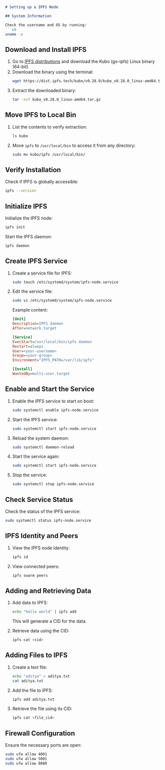 ```markdown
# Setting up a IPFS Node

## System Information

Check the username and OS by running:
```sh
uname -a
```

## Download and Install IPFS

1. Go to [IPFS distributions](https://dist.ipfs.tech/#kubo) and download the Kubo (go-ipfs) Linux binary (64-bit).
2. Download the binary using the terminal:
    ```sh
    wget https://dist.ipfs.tech/kubo/v0.28.0/kubo_v0.28.0_linux-amd64.tar.gz
    ```
3. Extract the downloaded binary:
    ```sh
    tar -xvf kubo_v0.28.0_linux-amd64.tar.gz
    ```

## Move IPFS to Local Bin

1. List the contents to verify extraction:
    ```sh
    ls kubo
    ```
2. Move `ipfs` to `/usr/local/bin` to access it from any directory:
    ```sh
    sudo mv kubo/ipfs /usr/local/bin/
    ```

## Verify Installation

Check if IPFS is globally accessible:
```sh
ipfs --version
```

## Initialize IPFS

Initialize the IPFS node:
```sh
ipfs init
```
Start the IPFS daemon:
```sh
ipfs daemon
```

## Create IPFS Service

1. Create a service file for IPFS:
    ```sh
    sudo touch /etc/systemd/system/ipfs-node.service
    ```
2. Edit the service file:
    ```sh
    sudo vi /etc/systemd/system/ipfs-node.service
    ```
   Example content:
    ```ini
    [Unit]
    Description=IPFS daemon
    After=network.target

    [Service]
    ExecStart=/usr/local/bin/ipfs daemon
    Restart=always
    User=<your-username>
    Group=<your-group>
    Environment="IPFS_PATH=/var/lib/ipfs"

    [Install]
    WantedBy=multi-user.target
    ```

## Enable and Start the Service

1. Enable the IPFS service to start on boot:
    ```sh
    sudo systemctl enable ipfs-node.service
    ```
2. Start the IPFS service:
    ```sh
    sudo systemctl start ipfs-node.service
    ```
3. Reload the system daemon:
    ```sh
    sudo systemctl daemon-reload
    ```
4. Start the service again:
    ```sh
    sudo systemctl start ipfs-node.service
    ```
5. Stop the service:
    ```sh
    sudo systemctl stop ipfs-node.service
    ```

## Check Service Status

Check the status of the IPFS service:
```sh
sudo systemctl status ipfs-node.service
```

## IPFS Identity and Peers

1. View the IPFS node identity:
    ```sh
    ipfs id
    ```
2. View connected peers:
    ```sh
    ipfs swarm peers
    ```

## Adding and Retrieving Data

1. Add data to IPFS:
    ```sh
    echo "hello world" | ipfs add
    ```
   This will generate a CID for the data.

2. Retrieve data using the CID:
    ```sh
    ipfs cat <cid>
    ```

## Adding Files to IPFS

1. Create a text file:
    ```sh
    echo "aditya" > aditya.txt
    cat aditya.txt
    ```
2. Add the file to IPFS:
    ```sh
    ipfs add aditya.txt
    ```
3. Retrieve the file using its CID:
    ```sh
    ipfs cat <file_cid>
    ```

## Firewall Configuration

Ensure the necessary ports are open:
```sh
sudo ufw allow 4001
sudo ufw allow 5001
sudo ufw allow 8080
```